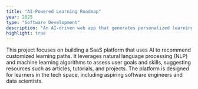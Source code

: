 ```yaml
---
title: "AI-Powered Learning Roadmap"
year: 2025
type: "Software Development"
description: "An AI-driven web app that generates personalized learning roadmaps for individuals interested in tech, mathematics, and other subjects."
highlight: true
---
```


This project focuses on building a SaaS platform that uses AI to recommend customized learning paths. It leverages natural language processing (NLP) and machine learning algorithms to assess user goals and skills, suggesting resources such as articles, tutorials, and projects. The platform is designed for learners in the tech space, including aspiring software engineers and data scientists.
